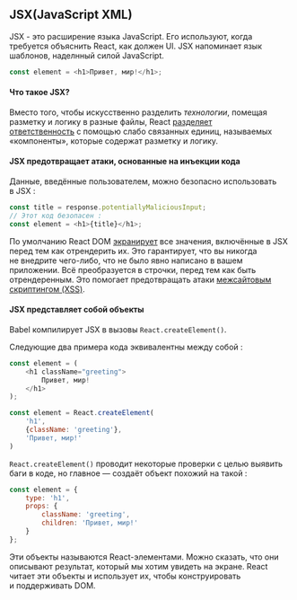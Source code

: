 ## JSX(JavaScript XML)

JSX - это расширение языка JavaScript. Его используют, когда требуется объяснить React, как должен UI. JSX напоминает язык шаблонов, наделнный силой JavaScript.

```js
const element = <h1>Привет, мир!</h1>;
```

#### Что такое JSX?

Вместо того, чтобы искусственно разделить _технологии_, помещая разметку и логику в разные файлы, React [разделяет ответственность](https://ru.wikipedia.org/wiki/%D0%A0%D0%B0%D0%B7%D0%B4%D0%B5%D0%BB%D0%B5%D0%BD%D0%B8%D0%B5_%D0%BE%D1%82%D0%B2%D0%B5%D1%82%D1%81%D1%82%D0%B2%D0%B5%D0%BD%D0%BD%D0%BE%D1%81%D1%82%D0%B8) с помощью слабо связанных единиц, называемых «компоненты», которые содержат разметку и логику.

#### JSX предотвращает атаки, основанные на инъекции кода

Данные, введённые пользователем, можно безопасно использовать в JSX :

```js
const title = response.potentiallyMaliciousInput;
// Этот код безопасен :
const element = <h1>{title}</h1>;
```

По умолчанию React DOM [экранирует](https://stackoverflow.com/questions/7381974/which-characters-need-to-be-escaped-on-html) все значения, включённые в JSX перед тем как отрендерить их. Это гарантирует, что вы никогда не внедрите чего-либо, что не было явно написано в вашем приложении. Всё преобразуется в строчки, перед тем как быть отрендеренным. Это помогает предотвращать атаки [межсайтовым скриптингом (XSS)](https://ru.wikipedia.org/wiki/%D0%9C%D0%B5%D0%B6%D1%81%D0%B0%D0%B9%D1%82%D0%BE%D0%B2%D1%8B%D0%B9_%D1%81%D0%BA%D1%80%D0%B8%D0%BF%D1%82%D0%B8%D0%BD%D0%B3).

#### JSX представляет собой объекты

Babel компилирует JSX в вызовы `React.createElement()`.

Следующие два примера кода эквивалентны между собой :

```js
const element = (
	<h1 className="greeting">
		Привет, мир!
	</h1> 
);
```

```js
const element = React.createElement(
	'h1',
	{className: 'greeting'},
	'Привет, мир!'
)
```

`React.createElement()` проводит некоторые проверки с целью выявить баги в коде, но главное — создаёт объект похожий на такой :

```js
const element = {
	type: 'h1',
	props: {
		className: 'greeting',
		children: 'Привет, мир!'
	}
};
```

Эти объекты называются React-элементами. Можно сказать, что они описывают результат, который мы хотим увидеть на экране. React читает эти объекты и использует их, чтобы конструировать и поддерживать DOM.